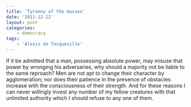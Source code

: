 ```yaml
---
title: 'Tyranny of the masses'
date: '2011-12-22'
layout: post
categories:
    - democracy
tags:
    - 'Alexis de Tocqueville'
---
```


If it be admitted that a man, possessing absolute power, may misuse that power by wronging his adversaries, why should a majority not be liable to the same reproach? Men are not apt to change their character by agglomeration; nor does their patience in the presence of obstacles increase with the consciousness of their strength. And for these reasons I can never willingly invest any number of my fellow creatures with that unlimited authority which I should refuse to any one of them.